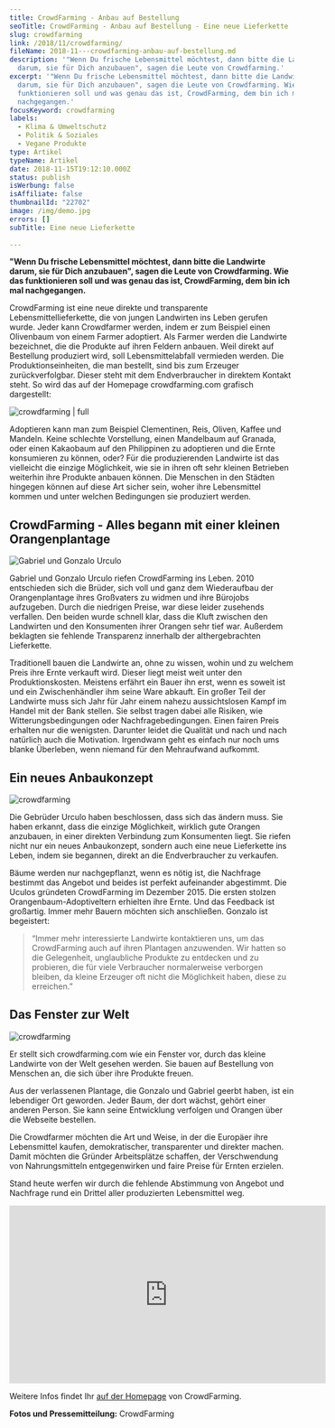 ```yaml
---
title: CrowdFarming - Anbau auf Bestellung
seoTitle: CrowdFarming - Anbau auf Bestellung - Eine neue Lieferkette
slug: crowdfarming
link: /2018/11/crowdfarming/
fileName: 2018-11---crowdfarming-anbau-auf-bestellung.md
description: '"Wenn Du frische Lebensmittel möchtest, dann bitte die Landwirte
  darum, sie für Dich anzubauen", sagen die Leute von Crowdfarming.'
excerpt: '"Wenn Du frische Lebensmittel möchtest, dann bitte die Landwirte
  darum, sie für Dich anzubauen", sagen die Leute von Crowdfarming. Wie das
  funktionieren soll und was genau das ist, CrowdFarming, dem bin ich mal
  nachgegangen.'
focusKeyword: crowdfarming
labels:
  - Klima & Umweltschutz
  - Politik & Soziales
  - Vegane Produkte
type: Artikel
typeName: Artikel
date: 2018-11-15T19:12:10.000Z
status: publish
isWerbung: false
isAffiliate: false
thumbnailId: "22702"
image: /img/demo.jpg
errors: []
subTitle: Eine neue Lieferkette
  
---
```


**"Wenn Du frische Lebensmittel möchtest, dann bitte die Landwirte darum, sie
für Dich anzubauen", sagen die Leute von Crowdfarming. Wie das funktionieren
soll und was genau das ist, CrowdFarming, dem bin ich mal nachgegangen.**

CrowdFarming ist eine neue direkte und transparente Lebensmittellieferkette, die
von jungen Landwirten ins Leben gerufen wurde. Jeder kann Crowdfarmer werden,
indem er zum Beispiel einen Olivenbaum von einem Farmer adoptiert. Als Farmer
werden die Landwirte bezeichnet, die die Produkte auf ihren Feldern anbauen.
Weil direkt auf Bestellung produziert wird, soll Lebensmittelabfall vermieden
werden. Die Produktionseinheiten, die man bestellt, sind bis zum Erzeuger
zurückverfolgbar. Dieser steht mit dem Endverbraucher in direktem Kontakt steht.
So wird das auf der Homepage crowdfarming.com grafisch dargestellt:

![crowdfarming | full](http://cardamonchai.com/wp-content/uploads/2018/11/Crowdfarming.png)

Adoptieren kann man zum Beispiel Clementinen, Reis, Oliven, Kaffee und Mandeln.
Keine schlechte Vorstellung, einen Mandelbaum auf Granada, oder einen Kakaobaum
auf den Philippinen zu adoptieren und die Ernte konsumieren zu können, oder? Für
die produzierenden Landwirte ist das vielleicht die einzige Möglichkeit, wie sie
in ihren oft sehr kleinen Betrieben weiterhin ihre Produkte anbauen können. Die
Menschen in den Städten hingegen können auf diese Art sicher sein, woher ihre
Lebensmittel kommen und unter welchen Bedingungen sie produziert werden.

## CrowdFarming - Alles begann mit einer kleinen Orangenplantage

![](http://cardamonchai.com/wp-content/uploads/2018/11/Gabriel-and-Gonzalo-Urculo-400x267.jpg "Gabriel und Gonzalo Urculo")

Gabriel und Gonzalo Urculo riefen CrowdFarming ins Leben. 2010 entschieden sich
die Brüder, sich voll und ganz dem Wiederaufbau der Orangenplantage ihres
Großvaters zu widmen und ihre Bürojobs aufzugeben. Durch die niedrigen Preise,
war diese leider zusehends verfallen. Den beiden wurde schnell klar, dass die
Kluft zwischen den Landwirten und den Konsumenten ihrer Orangen sehr tief war.
Außerdem beklagten sie fehlende Transparenz innerhalb der althergebrachten
Lieferkette.

Traditionell bauen die Landwirte an, ohne zu wissen, wohin und zu welchem Preis
ihre Ernte verkauft wird. Dieser liegt meist weit unter den Produktionskosten.
Meistens erfährt ein Bauer ihn erst, wenn es soweit ist und ein Zwischenhändler
ihm seine Ware abkauft. Ein großer Teil der Landwirte muss sich Jahr für Jahr
einem nahezu aussichtslosen Kampf im Handel mit der Bank stellen. Sie selbst
tragen dabei alle Risiken, wie Witterungsbedingungen oder Nachfragebedingungen.
Einen fairen Preis erhalten nur die wenigsten. Darunter leidet die Qualität und
nach und nach natürlich auch die Motivation. Irgendwann geht es einfach nur noch
ums blanke Überleben, wenn niemand für den Mehraufwand aufkommt.

## Ein neues Anbaukonzept

![crowdfarming](http://cardamonchai.com/wp-content/uploads/2018/11/Crowdfarming-of-apricots-apricot-tree-400x225.jpg "Aprikosen")

Die Gebrüder Urculo haben beschlossen, dass sich das ändern muss. Sie haben
erkannt, dass die einzige Möglichkeit, wirklich gute Orangen anzubauen, in einer
direkten Verbindung zum Konsumenten liegt. Sie riefen nicht nur ein neues
Anbaukonzept, sondern auch eine neue Lieferkette ins Leben, indem sie begannen,
direkt an die Endverbraucher zu verkaufen.

Bäume werden nur nachgepflanzt, wenn es nötig ist, die Nachfrage bestimmt das
Angebot und beides ist perfekt aufeinander abgestimmt. Die Uculos gründeten
CrowdFarming im Dezember 2015. Die ersten stolzen Orangenbaum-Adoptiveltern
erhielten ihre Ernte. Und das Feedback ist großartig. Immer mehr Bauern möchten
sich anschließen. Gonzalo ist begeistert:

> “Immer mehr interessierte Landwirte kontaktieren uns, um das CrowdFarming auch
> auf ihren Plantagen anzuwenden. Wir hatten so die Gelegenheit, unglaubliche
> Produkte zu entdecken und zu probieren, die für viele Verbraucher
> normalerweise verborgen bleiben, da kleine Erzeuger oft nicht die Möglichkeit
> haben, diese zu erreichen.”

## Das Fenster zur Welt

![crowdfarming](http://cardamonchai.com/wp-content/uploads/2018/11/Crowdfarming-of-olive-oil-olive-trees-400x267.jpg "Oliven")

Er stellt sich crowdfarming.com wie ein Fenster vor, durch das kleine Landwirte
von der Welt gesehen werden. Sie bauen auf Bestellung von Menschen an, die sich
über ihre Produkte freuen.

Aus der verlassenen Plantage, die Gonzalo und Gabriel geerbt haben, ist ein
lebendiger Ort geworden. Jeder Baum, der dort wächst, gehört einer anderen
Person. Sie kann seine Entwicklung verfolgen und Orangen über die Webseite
bestellen.

Die Crowdfarmer möchten die Art und Weise, in der die Europäer ihre Lebensmittel
kaufen, demokratischer, transparenter und direkter machen. Damit möchten die
Gründer Arbeitsplätze schaffen, der Verschwendung von Nahrungsmitteln
entgegenwirken und faire Preise für Ernten erzielen.

Stand heute werfen wir durch die fehlende Abstimmung von Angebot und Nachfrage
rund ein Drittel aller produzierten Lebensmittel weg.

<iframe src="https://www.youtube.com/embed/-0F5hNX0HE8" width="560" height="315" frameborder="0" allowfullscreen="allowfullscreen"></iframe>

Weitere Infos findet Ihr
[auf der Homepage](https://www.crowdfarming.com/de#infoHow) von CrowdFarming.

**Fotos und Pressemitteilung:** CrowdFarming

  